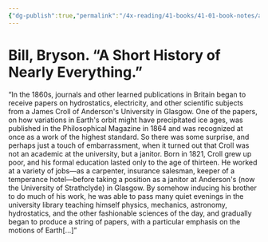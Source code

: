 ```yaml
---
{"dg-publish":true,"permalink":"/4x-reading/41-books/41-01-book-notes/a-short-history-of-nearly-everything-bill-bryson/","title":"Bill, Bryson. “A Short History of Nearly Everything.”","dgShowBacklinks":false}
---
```


# Bill, Bryson. “A Short History of Nearly Everything.”
“In the 1860s, journals and other learned publications in Britain began to receive papers on hydrostatics, electricity, and other scientific subjects from a James Croll of Anderson's University in Glasgow. One of the papers, on how variations in Earth's orbit might have precipitated ice ages, was published in the Philosophical Magazine in 1864 and was recognized at once as a work of the highest standard. So there was some surprise, and perhaps just a touch of embarrassment, when it turned out that Croll was not an academic at the university, but a janitor.
Born in 1821, Croll grew up poor, and his formal education lasted only to the age of thirteen. He worked at a variety of jobs—as a carpenter, insurance salesman, keeper of a temperance hotel—before taking a position as a janitor at Anderson's (now the University of Strathclyde) in Glasgow. By somehow inducing his brother to do much of his work, he was able to pass many quiet evenings in the university library teaching himself physics, mechanics, astronomy, hydrostatics, and the other fashionable sciences of the day, and gradually began to produce a string of papers, with a particular emphasis on the motions of Earth[…]”